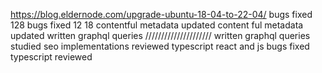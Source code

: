 https://blog.eldernode.com/upgrade-ubuntu-18-04-to-22-04/
bugs fixed 128
bugs fixed 12 18
contentful metadata updated
content ful metadata updated
written graphql queries
/////////////////////
written graphql queries
studied seo implementations
reviewed typescript react and js
bugs fixed typescript reviewed

